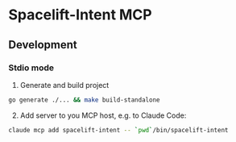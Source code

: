 # Spacelift-Intent MCP

## Development

### Stdio mode

1. Generate and build project

```bash
go generate ./... && make build-standalone
```

2. Add server to you MCP host, e.g. to Claude Code:

```bash
claude mcp add spacelift-intent -- `pwd`/bin/spacelift-intent
```
